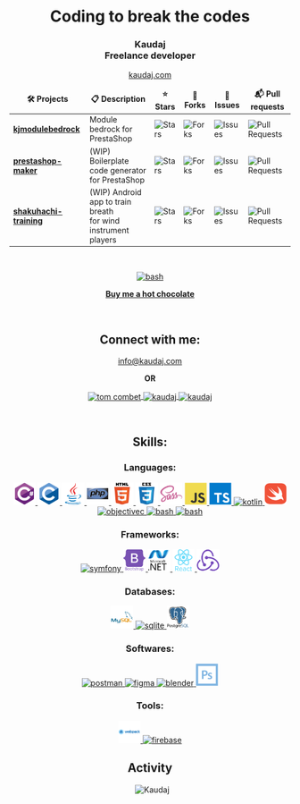 <h1 align="center">Coding to break the codes</h1>
<h3 align="center">Kaudaj<br>Freelance developer</h3>
<p align="center"><a href="https://kaudaj.com">kaudaj.com</a></p>

<table align="center">
  <thead align="center">
    <tr border: none;>
      <td><b>🛠️ Projects</b></td>
      <td><b>📋 Description</b></td>
      <td><b>⭐ Stars</b></td>
      <td><b>🔀 Forks</b></td>
      <td><b>🚨 Issues</b></td>
      <td><b>📬 Pull requests</b></td>
    </tr>
  </thead>
  <tbody>
    <tr>
      <td><a href="https://github.com/Kaudaj/kjmodulebedrock"><b>kjmodulebedrock</b></a></td>
      <td>Module bedrock for PrestaShop</td>
      <td><img alt="Stars" src="https://img.shields.io/github/stars/Kaudaj/kjmodulebedrock?style=flat-square&labelColor=343b41&color=fda50f"/></td>
      <td><img alt="Forks" src="https://img.shields.io/github/forks/Kaudaj/kjmodulebedrock?style=flat-square&labelColor=343b41&color=f05e23"/></td>
      <td><img alt="Issues" src="https://img.shields.io/github/issues/Kaudaj/kjmodulebedrock?style=flat-square&labelColor=343b41"/></td>
      <td><img alt="Pull Requests" src="https://img.shields.io/github/issues-pr/Kaudaj/kjmodulebedrock?style=flat-square&labelColor=343b41"/></td>
    </tr>
	  <tr>
      <td><a href="https://github.com/Kaudaj/prestashop-maker"><b>prestashop-maker</b></a></td>
      <td>(WIP) Boilerplate code generator <br>for PrestaShop</td>
      <td><img alt="Stars" src="https://img.shields.io/github/stars/Kaudaj/prestashop-maker?style=flat-square&labelColor=343b41&color=fda50f"/></td>
      <td><img alt="Forks" src="https://img.shields.io/github/forks/Kaudaj/prestashop-maker?style=flat-square&labelColor=343b41&color=f05e23"/></td>
      <td><img alt="Issues" src="https://img.shields.io/github/issues/Kaudaj/prestashop-maker?style=flat-square&labelColor=343b41"/></td>
      <td><img alt="Pull Requests" src="https://img.shields.io/github/issues-pr/Kaudaj/prestashop-maker?style=flat-square&labelColor=343b41"/></td>
    </tr>
    <tr>
      <td><a href="https://github.com/Kaudaj/shakuhachi-training"><b>shakuhachi-training</b></a></td>
      <td>(WIP) Android app to train breath<br> for wind instrument players</td>
      <td><img alt="Stars" src="https://img.shields.io/github/stars/Kaudaj/shakuhachi-training?style=flat-square&labelColor=343b41&color=fda50f"/></td>
      <td><img alt="Forks" src="https://img.shields.io/github/forks/Kaudaj/shakuhachi-training?style=flat-square&labelColor=343b41&color=f05e23"/></td>
      <td><img alt="Issues" src="https://img.shields.io/github/issues/Kaudaj/shakuhachi-training?style=flat-square&labelColor=343b41"/></td>
      <td><img alt="Pull Requests" src="https://img.shields.io/github/issues-pr/Kaudaj/shakuhachi-training?style=flat-square&labelColor=343b41"/></td>
    </tr>
  </tbody>
</table>

<br>

<p align="center">
	<a href="https://www.buymeacoffee.com/kaudaj" target="_blank" rel="noreferrer">
		<img src="https://www.vectorlogo.zone/logos/buymeacoffee/buymeacoffee-icon.svg" alt="bash" width="80" height="80"/>
		<p align="center">
			<strong>Buy me a hot chocolate</strong>
		</p>
	</a>
</p>

<br>

<h2 align="center">Connect with me:</h3>

<p align="center"><a href="mailto:info@kaudaj.com">info@kaudaj.com</a><p>
<p align="center"><b>OR</b><p>
<p align="center">
  <a href="https://linkedin.com/in/tom combet" target="blank">
    <img align="center" src="https://raw.githubusercontent.com/rahuldkjain/github-profile-readme-generator/master/src/images/icons/Social/linked-in-alt.svg" alt="tom combet" height="30" width="40" />
  </a>
  <a href="https://fb.com/kaudaj" target="blank">
    <img align="center" src="https://raw.githubusercontent.com/rahuldkjain/github-profile-readme-generator/master/src/images/icons/Social/facebook.svg" alt="kaudaj" height="30" width="40" />
  </a>
  <a href="https://stackoverflow.com/users/kaudaj" target="blank">
    <img align="center" src="https://raw.githubusercontent.com/rahuldkjain/github-profile-readme-generator/master/src/images/icons/Social/stack-overflow.svg" alt="kaudaj" height="30" width="40" />
  </a>
</p>

<br>

<h2 align="center">Skills:</h3>

<h3 align="center">Languages:</h3>
<p align="center"> 
  <a href="https://www.w3schools.com/cs/" target="_blank" rel="noreferrer"> 
    <img src="https://raw.githubusercontent.com/devicons/devicon/master/icons/csharp/csharp-original.svg" alt="csharp" width="40" height="40"/> 
  </a> 
  <a href="https://www.cprogramming.com/" target="_blank" rel="noreferrer"> 
    <img src="https://raw.githubusercontent.com/devicons/devicon/master/icons/c/c-original.svg" alt="c" width="40" height="40"/> 
  </a>
	<a href="https://www.java.com" target="_blank" rel="noreferrer"> 
    <img src="https://raw.githubusercontent.com/devicons/devicon/master/icons/java/java-original.svg" alt="java" width="40" height="40"/> 
  </a>
	<a href="https://www.php.net" target="_blank" rel="noreferrer"> 
    <img src="https://raw.githubusercontent.com/devicons/devicon/master/icons/php/php-original.svg" alt="php" width="40" height="40"/> 
  </a> 
	<a href="https://www.w3.org/html/" target="_blank" rel="noreferrer"> 
    <img src="https://raw.githubusercontent.com/devicons/devicon/master/icons/html5/html5-original-wordmark.svg" alt="html5" width="40" height="40"/> 
  </a>
  <a href="https://www.w3schools.com/css/" target="_blank" rel="noreferrer"> 
    <img src="https://raw.githubusercontent.com/devicons/devicon/master/icons/css3/css3-original-wordmark.svg" alt="css3" width="40" height="40"/> 
  </a>
	<a href="https://sass-lang.com" target="_blank" rel="noreferrer"> 
    <img src="https://raw.githubusercontent.com/devicons/devicon/master/icons/sass/sass-original.svg" alt="sass" width="40" height="40"/> 
  </a>
  <a href="https://developer.mozilla.org/en-US/docs/Web/JavaScript" target="_blank" rel="noreferrer"> 
    <img src="https://raw.githubusercontent.com/devicons/devicon/master/icons/javascript/javascript-original.svg" alt="javascript" width="40" height="40"/> 
  </a> 
	<a href="https://www.typescriptlang.org/" target="_blank" rel="noreferrer"> 
    <img src="https://raw.githubusercontent.com/devicons/devicon/master/icons/typescript/typescript-original.svg" alt="typescript" width="40" height="40"/> 
  </a>
  <a href="https://kotlinlang.org" target="_blank" rel="noreferrer"> 
    <img src="https://www.vectorlogo.zone/logos/kotlinlang/kotlinlang-icon.svg" alt="kotlin" width="40" height="40"/> 
  </a>
	<a href="https://developer.apple.com/swift/" target="_blank" rel="noreferrer"> 
    <img src="https://raw.githubusercontent.com/devicons/devicon/master/icons/swift/swift-original.svg" alt="swift" width="40" height="40"/> 
  </a> 
  <a href="https://developer.apple.com/library/archive/documentation/Cocoa/Conceptual/ProgrammingWithObjectiveC/Introduction/Introduction.html" target="_blank" rel="noreferrer"> 
    <img src="https://www.vectorlogo.zone/logos/apple_objectivec/apple_objectivec-icon.svg" alt="objectivec" width="40" height="40"/> 
  </a>
  <a href="https://www.gnu.org/software/bash/" target="_blank" rel="noreferrer"> 
    <img src="https://www.vectorlogo.zone/logos/gnu_bash/gnu_bash-icon.svg" alt="bash" width="40" height="40"/> 
  </a>
  <a href="https://www.gnu.org/software/bash/" target="_blank" rel="noreferrer"> 
    <img src="https://www.vectorlogo.zone/logos/gnu_bash/gnu_bash-icon.svg" alt="bash" width="40" height="40"/> 
  </a>
</p>

<h3 align="center">Frameworks:</h3>
<p align="center">
  <a href="https://symfony.com" target="_blank" rel="noreferrer"> 
    <img src="https://symfony.com/logos/symfony_black_03.svg" alt="symfony" width="40" height="40"/> 
  </a>
	<a href="https://getbootstrap.com" target="_blank" rel="noreferrer"> 
    <img src="https://raw.githubusercontent.com/devicons/devicon/master/icons/bootstrap/bootstrap-plain-wordmark.svg" alt="bootstrap" width="40" height="40"/> 
  </a>
  <a href="https://dotnet.microsoft.com/" target="_blank" rel="noreferrer"> 
    <img src="https://raw.githubusercontent.com/devicons/devicon/master/icons/dot-net/dot-net-original-wordmark.svg" alt="dotnet" width="40" height="40"/> 
  </a>
  <a href="https://reactjs.org/" target="_blank" rel="noreferrer"> 
    <img src="https://raw.githubusercontent.com/devicons/devicon/master/icons/react/react-original-wordmark.svg" alt="react" width="40" height="40"/> 
  </a>
  <a href="https://redux.js.org" target="_blank" rel="noreferrer"> 
    <img src="https://raw.githubusercontent.com/devicons/devicon/master/icons/redux/redux-original.svg" alt="redux" width="40" height="40"/> 
  </a>
</p>

<h3 align="center">Databases:</h3>
<p align="center">
  <a href="https://www.mysql.com/" target="_blank" rel="noreferrer"> 
    <img src="https://raw.githubusercontent.com/devicons/devicon/master/icons/mysql/mysql-original-wordmark.svg" alt="mysql" width="40" height="40"/> 
  </a>
  <a href="https://www.sqlite.org/" target="_blank" rel="noreferrer"> 
    <img src="https://www.vectorlogo.zone/logos/sqlite/sqlite-icon.svg" alt="sqlite" width="40" height="40"/> 
  </a>
  <a href="https://www.postgresql.org" target="_blank" rel="noreferrer"> 
    <img src="https://raw.githubusercontent.com/devicons/devicon/master/icons/postgresql/postgresql-original-wordmark.svg" alt="postgresql" width="40" height="40"/>     </a>  
</p>

<h3 align="center">Softwares:</h3>
<p align="center">
	<a href="https://postman.com" target="_blank" rel="noreferrer"> 
    <img src="https://www.vectorlogo.zone/logos/getpostman/getpostman-icon.svg" alt="postman" width="40" height="40"/> 
  </a>
	<a href="https://www.figma.com/" target="_blank" rel="noreferrer"> 
    <img src="https://www.vectorlogo.zone/logos/figma/figma-icon.svg" alt="figma" width="40" height="40"/> 
  </a>
  <a href="https://www.blender.org/" target="_blank" rel="noreferrer"> 
    <img src="https://download.blender.org/branding/community/blender_community_badge_white.svg" alt="blender" width="40" height="40"/> 
  </a> 
  <a href="https://www.photoshop.com/en" target="_blank" rel="noreferrer"> 
    <img src="https://raw.githubusercontent.com/devicons/devicon/master/icons/photoshop/photoshop-line.svg" alt="photoshop" width="40" height="40"/> 
  </a>
</p>

<h3 align="center">Tools:</h3>
<p align="center">
  <a href="https://webpack.js.org" target="_blank" rel="noreferrer"> 
    <img src="https://raw.githubusercontent.com/devicons/devicon/d00d0969292a6569d45b06d3f350f463a0107b0d/icons/webpack/webpack-original-wordmark.svg" alt="webpack" width="40" height="40"/> 
  </a>
  <a href="https://firebase.google.com/" target="_blank" rel="noreferrer"> 
    <img src="https://www.vectorlogo.zone/logos/firebase/firebase-icon.svg" alt="firebase" width="40" height="40"/> 
  </a> 
</p>

<h2 align="center">Activity</h2>

<p align="center">&nbsp;
  <img src="https://github-readme-stats.vercel.app/api?username=kaudaj&show_icons=true&theme=onedark&locale=en&title_color=f05e23&text_color=ccc&icon_color=fda50f&border_color=f05e23&custom_title=Kaudaj" alt="Kaudaj" />
  <!--<img src="https://github-readme-stats.vercel.app/api/top-langs?username=kaudaj&show_icons=true&theme=onedark&locale=en&layout=compact" alt="kaudaj" />-->
</p>
